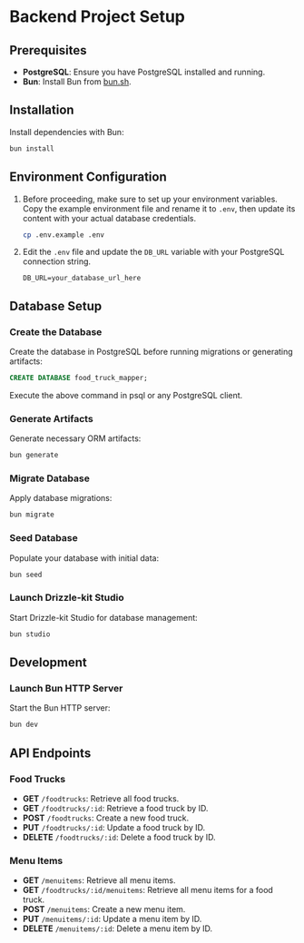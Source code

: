 # Backend Project Setup

## Prerequisites

- **PostgreSQL**: Ensure you have PostgreSQL installed and running.
- **Bun**: Install Bun from [bun.sh](https://bun.sh/).

## Installation

Install dependencies with Bun:

```bash
bun install
```

## Environment Configuration

1. Before proceeding, make sure to set up your environment variables. Copy the example environment file and rename it to `.env`, then update its content with your actual database credentials.

   ```bash
   cp .env.example .env
   ```

2. Edit the `.env` file and update the `DB_URL` variable with your PostgreSQL connection string.

   ```env
   DB_URL=your_database_url_here
   ```

## Database Setup

### Create the Database

Create the database in PostgreSQL before running migrations or generating artifacts:

```sql
CREATE DATABASE food_truck_mapper;
```

Execute the above command in psql or any PostgreSQL client.

### Generate Artifacts

Generate necessary ORM artifacts:

```bash
bun generate
```

### Migrate Database

Apply database migrations:

```bash
bun migrate
```

### Seed Database

Populate your database with initial data:

```bash
bun seed
```

### Launch Drizzle-kit Studio

Start Drizzle-kit Studio for database management:

```bash
bun studio
```

## Development

### Launch Bun HTTP Server

Start the Bun HTTP server:

```bash
bun dev
```

## API Endpoints

### Food Trucks

- **GET** `/foodtrucks`: Retrieve all food trucks.
- **GET** `/foodtrucks/:id`: Retrieve a food truck by ID.
- **POST** `/foodtrucks`: Create a new food truck.
- **PUT** `/foodtrucks/:id`: Update a food truck by ID.
- **DELETE** `/foodtrucks/:id`: Delete a food truck by ID.

### Menu Items

- **GET** `/menuitems`: Retrieve all menu items.
- **GET** `/foodtrucks/:id/menuitems`: Retrieve all menu items for a food truck.
- **POST** `/menuitems`: Create a new menu item.
- **PUT** `/menuitems/:id`: Update a menu item by ID.
- **DELETE** `/menuitems/:id`: Delete a menu item by ID.
